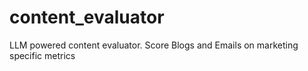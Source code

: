 # content_evaluator
LLM powered content evaluator. Score Blogs and Emails on marketing specific metrics 
